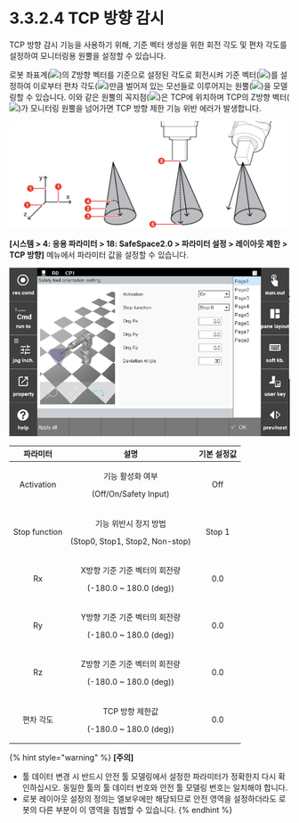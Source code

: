 ﻿# 3.3.2.4 TCP 방향 감시

TCP 방향 감시 기능을 사용하기 위해, 기준 벡터 생성을 위한 회전 각도 및 편차 각도를 설정하여 모니터링용 원뿔을 설정할 수 있습니다.

로봇 좌표계(![](../../_assets/1.png))의 Z방향 벡터를 기준으로 설정된 각도로 회전시켜 기준 벡터(![](../../_assets/3.png))를 설정하여 이로부터 편차 각도(![](../../_assets/4.png))만큼 벌어져 있는 모선들로 이루어지는 원뿔(![](../../_assets/2.png))을 모델링할 수 있습니다. 이와 같은 원뿔의 꼭지점(![](../../_assets/5.png))은 TCP에 위치하며 TCP의 Z방향 벡터(![](../../_assets/6.png))가 모니터링 원뿔을 넘어가면 TCP 방향 제한 기능 위반 에러가 발생합니다.

![그림 TCP 방향 제한 기능](../../../_assets/safety_layout/tool_ori.png)

**\[시스템 > 4: 응용 파라미터 > 18: SafeSpace2.0 > 파라미터 설정 > 레이아웃 제한 > TCP 방향]** 메뉴에서 파라미터 값을 설정할 수 있습니다. 

![그림 TCP 방향 설정 화면](../../../_assets/safety_layout/tool_ori_param.PNG)


|  **파라미터** |                       **설명**                       |  **기본 설정값**  |
| :-------: | :------------------------------------------------: | :----------: |
| Activation | <p>기능 활성화 여부</p><p>(Off/On/Safety Input)</p> |   Off  |
| Stop function |   <p>기능 위반시 정지 방법</p><p>(Stop0, Stop1, Stop2, Non-stop)</p>  | Stop 1 |
| Rx |   <p>X방향 기준 기준 벡터의 회전량</p><p>(-180.0 ~ 180.0 (deg))</p>  |  0.0 |
| Ry |   <p>Y방향 기준 기준 벡터의 회전량</p><p>(-180.0 ~ 180.0 (deg))</p>  |  0.0 |
| Rz |   <p>Z방향 기준 기준 벡터의 회전량</p><p>(-180.0 ~ 180.0 (deg))</p>  |  0.0 |
| 편차 각도 |   <p>TCP 방향 제한값</p><p>(-180.0 ~ 180.0 (deg))</p>  |  0.0 |





{% hint style="warning" %}
**\[주의]**

* 툴 데이터 변경 시 반드시 안전 툴 모델링에서 설정한 파라미터가 정확한지 다시 확인하십시오. 동일한 툴의 툴 데이터 번호와 안전 툴 모델링 번호는 일치해야 합니다.
* 로봇 레이아웃 설정의 정의는 엘보우에만 해당되므로 안전 영역을 설정하더라도 로봇의 다른 부분이 이 영역을 침범할 수 있습니다.
{% endhint %}
